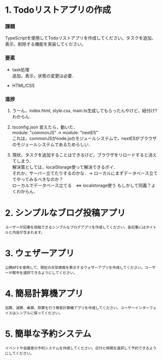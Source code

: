 # 1. Todoリストアプリの作成  
### 課題    
TypeScriptを使用してTodoリストアプリを作成してください。タスクを追加、表示、削除する機能を実装してください。

### 要素  
- task処理  
    追加，表示，状態の変更は必要．  

- HTML/CSS

### 進捗
1.   うーん，index.html, style.css, main.ts生成してもらったんやけど，紐付け?わからん.

2.  tsconfig.json 変えたら，動いた．  
    module: "commonJS" -> module: "nextES"  
    これは，commonJSがnode.jsのモジュールシステムで，nextESがブラウザのモジュールシステムであるためらしい．  

3.  現状，タスクを追加することはできるけど，ブラウザをリロードすると消えてしまう．  
    解決策としては，localStorage使って解決できるポイ．  
    それか，サーバー立てたりするのかな．-> ローカルにまずデータベース立ててやってみるべきなのか？  
    ローカルでデータベース立てる　<=> localstorage使う もしかして同義？よくわからん．

# 2. シンプルなブログ投稿アプリ  
    ユーザーが記事を投稿できるシンプルなブログアプリを作成してください。各記事にはタイトルと内容が含まれます。

# 3. ウェザーアプリ  
    公開APIを使用して、現在の天気情報を表示するウェザーアプリを作成してください。ユーザーが都市を選択できるようにしてください。

# 4. 簡易計算機アプリ  
    加算、減算、乗算、除算を行う簡易計算機アプリを作成してください。ユーザーインターフェイスはシンプルに保ってください。

# 5. 簡単な予約システム  
    イベントや会議室の予約システムを作成してください。日付と時間を選択して予約できるようにしてください。
